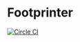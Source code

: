 Footprinter
===========

[![Circle CI](https://circleci.com/gh/m-butterfield/py-footprinter.png?circle-token=c615ced31f0190dbb0405f67aa1ccb44b8f3c9cd)](https://circleci.com/gh/m-butterfield/mattbutterfield.com)
